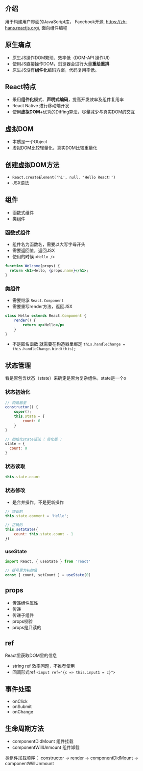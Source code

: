 ## 介绍

用于构建用户界面的JavaScript库， Facebook开源, https://zh-hans.reactjs.org/, 面向组件编程



## 原生痛点

- 原生JS操作DOM繁琐、效率低（DOM-API 操作UI）
- 使用JS直接操作DOM，浏览器会进行大量**重绘重排**
- 原生JS没有**组件化**编码方案，代码复用率低。



## React特点

- 采用**组件化**模式、**声明式编码**，提高开发效率及组件复用率
- React Native 进行移动端开发
- 使用**虚拟DOM**+优秀的Diffing算法，尽量减少与真实DOM的交互



## 虚拟DOM

- 本质是一个Object
- 虚拟DOM比较轻量化，真实DOM比较重量化



## 创建虚拟DOM方法

- `React.createElement('h1', null, 'Hello React!')`
- JSX语法



## 组件

- 函数式组件
- 类组件



### 函数式组件

- 组件名为函数名，需要以大写字母开头
- 需要返回值，返回JSX
- 使用的时候 `<Hello />`

```jsx
function Welcome(props) {
  return <h1>Hello, {props.name}</h1>;
}
```



### 类组件

- 需要继承   `React.Component `
- 需要重写render方法，返回JSX

```jsx
class Hello extends React.Component {
    render() {
        return <p>Hello</p>
    }
}
```

- 不是匿名函数 就需要在构造器里绑定 `this.handleChange = this.handleChange.bind(this);`

## 状态管理

看是否包含状态（state）来确定是否为复杂组件。state是一个o

### 状态初始化

```jsx
// 构造器里
constructor() {
    super();
    this.state = {
    	count: 0
	}    
}
            
// 初始化state语法（ 简化版 ）
state = {
  count: 0
}
```





### 状态读取

```jsx
this.state.count
```



### 状态修改

- 是合并操作，不是更新操作

```jsx
// 错误的
this.state.comment = 'Hello';

// 正确的
this.setState({
    count: this.state.count - 1
})
```



### useState

```jsx
import React, { useState } from 'react'

// 括号里为初始值
const [ count, setCount ] = useState(0)
```





## props

- 传递组件属性
- 传递
- 传递子组件
- props校验
- props是只读的



## ref

React里获取DOM里的信息

- string ref 效率问题，不推荐使用
- 回调形式ref  `<input ref="{c => this.input1 = c}">`



## 事件处理

- onClick
- onSubmit
- onChange

## 生命周期方法

- componentDidMount 组件挂载
- componentWillUnmount 组件卸载



类组件加载顺序： constructor -> render -> componentDidMount -> componentWillUnmount
